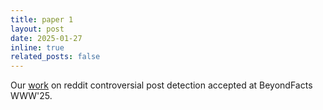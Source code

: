 ```yaml
---
title: paper 1
layout: post
date: 2025-01-27 
inline: true
related_posts: false
---
```

Our [work](https://scholar.google.com/citations?view_op=view_citation&hl=en&user=tCe9VGkAAAAJ&authuser=1&citation_for_view=tCe9VGkAAAAJ:9yKSN-GCB0IC) on reddit controversial post detection accepted at BeyondFacts WWW&apos;25.